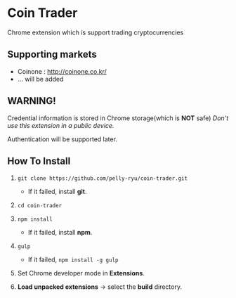 # Coin Trader
Chrome extension which is support trading cryptocurrencies

## Supporting markets
- Coinone : http://coinone.co.kr/
- ... will be added

## WARNING!
Credential information is stored in Chrome storage(which is **NOT** safe)
*Don't use this extension in a public device.*

Authentication will be supported later.

## How To Install
1. `git clone https://github.com/pelly-ryu/coin-trader.git`
    - If it failed, install **git**.

1. `cd coin-trader`

1. `npm install`
    - If it failed, install **npm**.

1. `gulp`
    - If it failed, `npm install -g gulp`

1. Set Chrome developer mode in **Extensions**.

1. **Load unpacked extensions** -> select the **build** directory.
